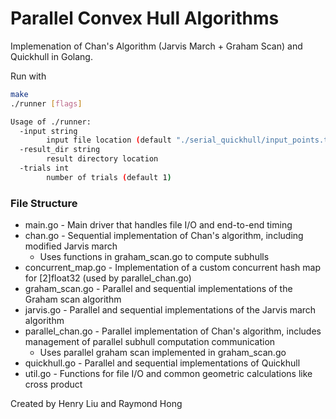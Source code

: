 # Parallel Convex Hull Algorithms
Implemenation of Chan's Algorithm (Jarvis March + Graham Scan) and Quickhull in Golang.

Run with
```bash
make
./runner [flags]

Usage of ./runner:
  -input string
        input file location (default "./serial_quickhull/input_points.txt")
  -result_dir string
        result directory location
  -trials int
        number of trials (default 1)
```


### File Structure
* main.go - Main driver that handles file I/O and end-to-end timing
* chan.go - Sequential implementation of Chan's algorithm, including modified Jarvis march
    * Uses functions in graham_scan.go to compute subhulls
* concurrent_map.go - Implementation of a custom concurrent hash map for [2]float32 (used by parallel_chan.go)
* graham_scan.go - Parallel and sequential implementations of the Graham scan algorithm
* jarvis.go - Parallel and sequential implementations of the Jarvis march algorithm
* parallel_chan.go - Parallel implementation of Chan's algorithm, includes management of parallel subhull computation communication
    * Uses parallel graham scan implemented in graham_scan.go
* quickhull.go - Parallel and sequential implementations of Quickhull
* util.go - Functions for file I/O and common geometric calculations like cross product

Created by Henry Liu and Raymond Hong
